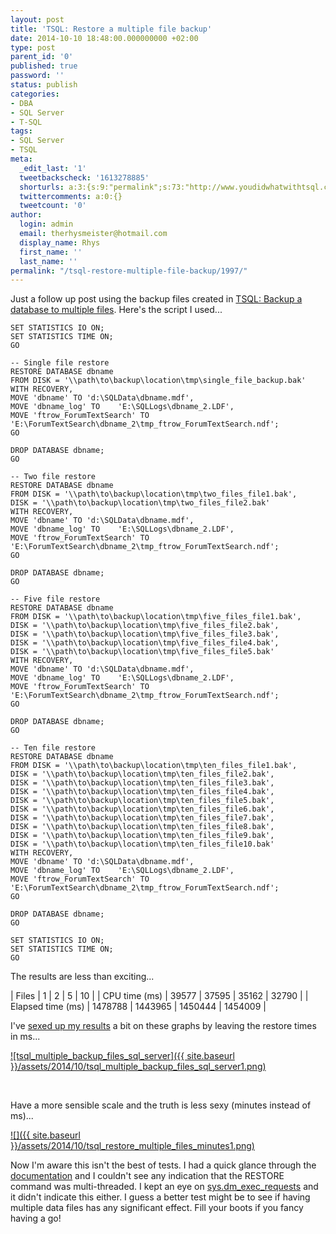 ```yaml
---
layout: post
title: 'TSQL: Restore a multiple file backup'
date: 2014-10-10 18:48:00.000000000 +02:00
type: post
parent_id: '0'
published: true
password: ''
status: publish
categories:
- DBA
- SQL Server
- T-SQL
tags:
- SQL Server
- TSQL
meta:
  _edit_last: '1'
  tweetbackscheck: '1613278885'
  shorturls: a:3:{s:9:"permalink";s:73:"http://www.youdidwhatwithtsql.com/tsql-restore-multiple-file-backup/1997/";s:7:"tinyurl";s:26:"http://tinyurl.com/mex86mz";s:4:"isgd";s:19:"http://is.gd/DM88g7";}
  twittercomments: a:0:{}
  tweetcount: '0'
author:
  login: admin
  email: therhysmeister@hotmail.com
  display_name: Rhys
  first_name: ''
  last_name: ''
permalink: "/tsql-restore-multiple-file-backup/1997/"
---
```

Just a follow up post using the backup files created in [TSQL: Backup a database to multiple files](http://www.youdidwhatwithtsql.com/tsql-backup-database-multiple-files/1991/ "TSQL Backup a database to multiple files"). Here's the script I used...

```
SET STATISTICS IO ON;
SET STATISTICS TIME ON;
GO

-- Single file restore
RESTORE DATABASE dbname
FROM DISK = '\\path\to\backup\location\tmp\single_file_backup.bak'
WITH RECOVERY,
MOVE 'dbname' TO 'd:\SQLData\dbname.mdf',
MOVE 'dbname_log' TO	'E:\SQLLogs\dbname_2.LDF',
MOVE 'ftrow_ForumTextSearch' TO	'E:\ForumTextSearch\dbname_2\tmp_ftrow_ForumTextSearch.ndf';
GO

DROP DATABASE dbname;
GO

-- Two file restore
RESTORE DATABASE dbname
FROM DISK = '\\path\to\backup\location\tmp\two_files_file1.bak',
DISK = '\\path\to\backup\location\tmp\two_files_file2.bak'
WITH RECOVERY,
MOVE 'dbname' TO 'd:\SQLData\dbname.mdf',
MOVE 'dbname_log' TO	'E:\SQLLogs\dbname_2.LDF',
MOVE 'ftrow_ForumTextSearch' TO	'E:\ForumTextSearch\dbname_2\tmp_ftrow_ForumTextSearch.ndf';
GO

DROP DATABASE dbname;
GO

-- Five file restore
RESTORE DATABASE dbname
FROM DISK = '\\path\to\backup\location\tmp\five_files_file1.bak',
DISK = '\\path\to\backup\location\tmp\five_files_file2.bak',
DISK = '\\path\to\backup\location\tmp\five_files_file3.bak',
DISK = '\\path\to\backup\location\tmp\five_files_file4.bak',
DISK = '\\path\to\backup\location\tmp\five_files_file5.bak'
WITH RECOVERY,
MOVE 'dbname' TO 'd:\SQLData\dbname.mdf',
MOVE 'dbname_log' TO	'E:\SQLLogs\dbname_2.LDF',
MOVE 'ftrow_ForumTextSearch' TO	'E:\ForumTextSearch\dbname_2\tmp_ftrow_ForumTextSearch.ndf';
GO

DROP DATABASE dbname;
GO

-- Ten file restore
RESTORE DATABASE dbname
FROM DISK = '\\path\to\backup\location\tmp\ten_files_file1.bak',
DISK = '\\path\to\backup\location\tmp\ten_files_file2.bak',
DISK = '\\path\to\backup\location\tmp\ten_files_file3.bak',
DISK = '\\path\to\backup\location\tmp\ten_files_file4.bak',
DISK = '\\path\to\backup\location\tmp\ten_files_file5.bak',
DISK = '\\path\to\backup\location\tmp\ten_files_file6.bak',
DISK = '\\path\to\backup\location\tmp\ten_files_file7.bak',
DISK = '\\path\to\backup\location\tmp\ten_files_file8.bak',
DISK = '\\path\to\backup\location\tmp\ten_files_file9.bak',
DISK = '\\path\to\backup\location\tmp\ten_files_file10.bak'
WITH RECOVERY,
MOVE 'dbname' TO 'd:\SQLData\dbname.mdf',
MOVE 'dbname_log' TO	'E:\SQLLogs\dbname_2.LDF',
MOVE 'ftrow_ForumTextSearch' TO	'E:\ForumTextSearch\dbname_2\tmp_ftrow_ForumTextSearch.ndf';
GO

DROP DATABASE dbname;
GO

SET STATISTICS IO ON;
SET STATISTICS TIME ON;
GO
```

The results are less than exciting...

| Files | 1 | 2 | 5 | 10 |
| CPU time (ms) | 39577 | 37595 | 35162 | 32790 |
| Elapsed time (ms) | 1478788 | 1443965 | 1450444 | 1454009 |

I've [sexed up my results](http://en.wikipedia.org/wiki/September_dossier "Sexed Up")&nbsp;a bit on these graphs by leaving the restore times in ms...

[![tsql_multiple_backup_files_sql_server]({{ site.baseurl }}/assets/2014/10/tsql_multiple_backup_files_sql_server1.png)](http://www.youdidwhatwithtsql.com/wp-content/uploads/2014/10/tsql_multiple_backup_files_sql_server1.png)

&nbsp;

Have a more sensible scale and the truth is less sexy&nbsp;(minutes instead of ms)...

[![]({{ site.baseurl }}/assets/2014/10/tsql_restore_multiple_files_minutes1.png)](http://www.youdidwhatwithtsql.com/wp-content/uploads/2014/10/tsql_restore_multiple_files_minutes1.png)

Now I'm aware this isn't the best of tests. I had a quick glance through the [documentation](http://msdn.microsoft.com/en-GB/library/ms186858.aspx "TSQL RESTORE")&nbsp;and I couldn't see any indication that the RESTORE command was multi-threaded. I kept an eye on [sys.dm\_exec\_requests](http://msdn.microsoft.com/en-gb/library/ms177648.aspx "sys.dm\_exec\_requests DMV")&nbsp;and it&nbsp;didn't indicate this either. I guess a better test might be to see if having multiple data files has any significant effect. Fill your boots if you fancy having a go!

&nbsp;

&nbsp;

&nbsp;

&nbsp;

